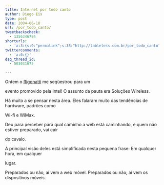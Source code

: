 ```yaml
---
title: Internet por todo canto
author: Diego Eis
type: post
date: 2004-06-18
url: /por_todo_canto/
tweetbackscheck:
  - 1356346784
shorturls:
  - 'a:3:{s:9:"permalink";s:38:"http://tableless.com.br/por_todo_canto";s:7:"tinyurl";s:26:"http://tinyurl.com/42pjk7w";s:4:"isgd";s:19:"http://is.gd/7Dhm5j";}'
twittercomments:
  - 'a:0:{}'
dsq_thread_id:
  - 503031675

---
```

Ontem o [Rigonatti][1] me seqüestrou para um
  
evento promovido pela Intel! O assunto da pauta era Soluções Wireless.
              
Há muito a se pensar nesta área. Eles falaram muito das tendências de hardware, padrões como
  
Wi-fi e WiMax.
              
Deu para perceber para qual caminho a web está caminhando, e quem não estiver preparado, vai cair
  
do cavalo.
              
A principal visão deles está simplificada nesta pequena frase: Em qualquer hora, em qualquer
  
lugar.
              
Preparados ou não, aí vem a web móvel. Preparados ou não, aí vem os dispositivos móveis.

 [1]: http://www.rigonatti.com.br/mobile/